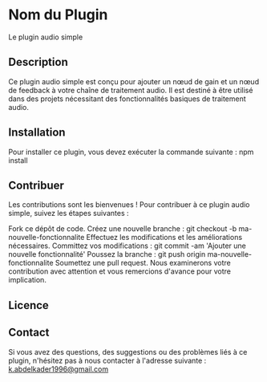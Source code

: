 # Nom du Plugin

Le plugin audio simple

## Description

Ce plugin audio simple est conçu pour ajouter un nœud de gain et un nœud de feedback à votre chaîne de traitement audio. Il est destiné à être utilisé dans des projets nécessitant des fonctionnalités basiques de traitement audio.

## Installation

Pour installer ce plugin, vous devez exécuter la commande suivante :
npm install 

## Contribuer
Les contributions sont les bienvenues ! Pour contribuer à ce plugin audio simple, suivez les étapes suivantes :

Fork ce dépôt de code.
Créez une nouvelle branche : git checkout -b ma-nouvelle-fonctionnalite
Effectuez les modifications et les améliorations nécessaires.
Committez vos modifications : git commit -am 'Ajouter une nouvelle fonctionnalité'
Poussez la branche : git push origin ma-nouvelle-fonctionnalite
Soumettez une pull request.
Nous examinerons votre contribution avec attention et vous remercions d'avance pour votre implication.

## Licence


## Contact
Si vous avez des questions, des suggestions ou des problèmes liés à ce plugin, n'hésitez pas à nous contacter à l'adresse suivante : k.abdelkader1996@gmail.com

